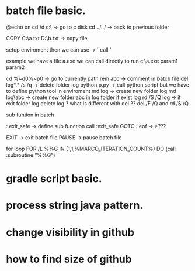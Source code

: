 # batch file basic.  

@echo on
cd /d c:\ -> go to c disk
cd ../../ -> back to previous folder

COPY C:\a.txt D:\b.txt -> copy file

setup enviroment then we can use -> ' call '

example we have a file a.exe we can call directly to run
c:\a.exe param1 param2

cd %~d0%~p0 -> go to currently path
rem abc -> comment in batch file
del log\*.* /s /q -> delete folder log
python p.py -> call python script but we have to define python tool in enviroment
md log -> create new folder log
md log\abc -> create new folder abc in log folder
if exist log rd /S /Q log -> if exit folder log delete log ? what is different with del ??
del /F /Q and rd /S /Q

sub funtion in batch


: exit_safe -> define sub function
call :exit_safe
GOTO : eof -> >???

EXIT -> exit batch file
PAUSE -> pause batch file

for loop
FOR /L %%G IN (1,1,%MARCO_ITERATION_COUNT%) DO (call :subroutine "%%G")


# gradle script basic.   
# process string java pattern.  
# change visibility in github
# how to find size of github
